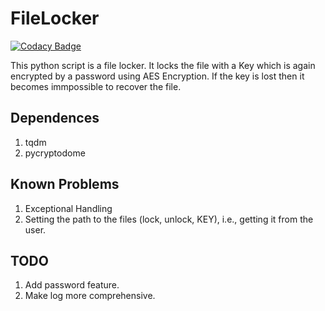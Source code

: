 # FileLocker

[![Codacy Badge](https://app.codacy.com/project/badge/Grade/8a1e9a664c1341829e8dc3addb062450)](https://www.codacy.com?utm_source=github.com&utm_medium=referral&utm_content=th3c0d3br34ker/FileLocker&utm_campaign=Badge_Grade)

This python script is a file locker.
It locks the file with a Key which is again encrypted by a password using AES Encryption.
If the key is lost then it becomes immpossible to recover the file.

## Dependences

1.  tqdm
2.  pycryptodome

## Known Problems

1.  Exceptional Handling
2.  Setting the path to the files (lock, unlock, KEY), i.e., getting it from the user.

## TODO

1.  Add password feature.
2.  Make log more comprehensive.
